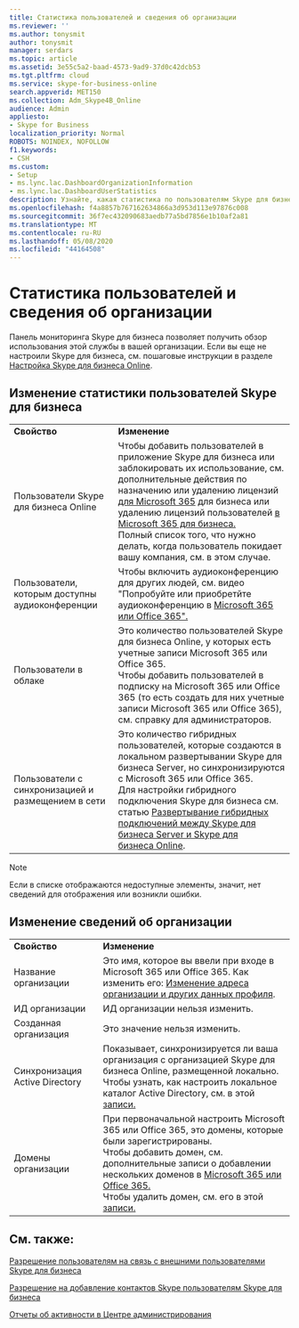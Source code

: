 ```yaml
---
title: Статистика пользователей и сведения об организации
ms.reviewer: ''
ms.author: tonysmit
author: tonysmit
manager: serdars
ms.topic: article
ms.assetid: 3e55c5a2-baad-4573-9ad9-37d0c42dcb53
ms.tgt.pltfrm: cloud
ms.service: skype-for-business-online
search.appverid: MET150
ms.collection: Adm_Skype4B_Online
audience: Admin
appliesto:
- Skype for Business
localization_priority: Normal
ROBOTS: NOINDEX, NOFOLLOW
f1.keywords:
- CSH
ms.custom:
- Setup
- ms.lync.lac.DashboardOrganizationInformation
- ms.lync.lac.DashboardUserStatistics
description: Узнайте, какая статистика по пользователям Skype для бизнеса доступна, например о количестве включенных пользователей, пользователей с поддержкой конференций или пользователей, доступных для Microsoft 365 или Office 365.
ms.openlocfilehash: f4a8857b767162634866a3d953d113e97876c008
ms.sourcegitcommit: 36f7ec432090683aedb77a5bd7856e1b10af2a81
ms.translationtype: MT
ms.contentlocale: ru-RU
ms.lasthandoff: 05/08/2020
ms.locfileid: "44164508"
---
```

# <a name="user-statistics-and-organization-information"></a>Статистика пользователей и сведения об организации

Панель мониторинга Skype для бизнеса позволяет получить обзор использования этой службы в вашей организации. Если вы еще не настроили Skype для бизнеса, см. пошаговые инструкции в разделе [Настройка Skype для бизнеса Online](set-up-skype-for-business-online.md).
  
## <a name="how-to-change-skype-for-business-online-user-statistics"></a>Изменение статистики пользователей Skype для бизнеса

|||
|:-----|:-----|
|**Свойство** <br/> |**Изменение** <br/> |
|Пользователи Skype для бизнеса Online  <br/> |Чтобы добавить пользователей в приложение Skype для бизнеса или заблокировать их использование, см. дополнительные действия по назначению или удалению лицензий [для Microsoft 365](https://support.office.com/article/997596b5-4173-4627-b915-36abac6786dc) для бизнеса или удалению лицензий пользователей [в Microsoft 365 для бизнеса.](https://support.office.com/article/9b497c85-d0a4-4735-80fa-d3565bc05bd1)  <br/> Полный список того, что нужно делать, когда [](https://support.office.com/article/44d96212-4d90-4027-9aa9-a95eddb367d1)пользователь покидает вашу компания, см. в этом случае.  <br/> |
|Пользователи, которым доступны аудиоконференции  <br/> |Чтобы включить аудиоконференцию для других людей, см. видео "Попробуйте или приобретйте аудиоконференцию в [Microsoft 365 или Office 365".](../audio-conferencing-in-office-365/try-or-purchase-audio-conferencing-in-office-365.md)  <br/> |
|Пользователи в облаке  <br/> |Это количество пользователей Skype для бизнеса Online, у которых есть учетные записи Microsoft 365 или Office 365.  <br/> Чтобы добавить пользователей в подписку на Microsoft 365 или Office 365 (то есть создать для них [](https://support.office.com/article/1970f7d6-03b5-442f-b385-5880b9c256ec)учетные записи Microsoft 365 или Office 365), см. справку для администраторов.  <br/> |
|Пользователи с синхронизацией и размещением в сети  <br/> |Это количество гибридных пользователей, которые создаются в локальном развертывании Skype для бизнеса Server, но синхронизируются с Microsoft 365 или Office 365.  <br/> Для настройки гибридного подключения Skype для бизнеса см. статью [Развертывание гибридных подключений между Skype для бизнеса Server и Skype для бизнеса Online](https://technet.microsoft.com/library/jj204669.aspx).  <br/> |
   
> [!NOTE]
> Если в списке отображаются недоступные элементы, значит, нет сведений для отображения или возникли ошибки. 
  
## <a name="how-to-change-information-about-your-organization"></a>Изменение сведений об организации

|||
|:-----|:-----|
|**Свойство** <br/> |**Изменение** <br/> |
|Название организации  <br/> |Это имя, которое вы ввели при входе в Microsoft 365 или Office 365. Как изменить его: [Изменение адреса организации и других данных профиля](https://support.office.com/article/a36e5a52-4df2-479e-bb97-9e67b8483e10).  <br/> |
|ИД организации  <br/> |ИД организации нельзя изменить.  <br/> |
|Созданная организация  <br/> |Это значение нельзя изменить.  <br/> |
|Синхронизация Active Directory  <br/> |Показывает, синхронизируется ли ваша организация с организацией Skype для бизнеса Online, размещенной локально.  <br/> Чтобы узнать, как настроить локальное каталог Active Directory, см. в этой [записи.](https://support.office.com/article/1b3b5318-6977-42ed-b5c7-96fa74b08846)  <br/> |
|Домены организации  <br/> |При первоначальной настроить Microsoft 365 или Office 365, это домены, которые были зарегистрированы.  <br/> Чтобы добавить домен, см. дополнительные записи о добавлении нескольких доменов в [Microsoft 365 или Office 365.](https://support.office.com/article/2d2fa996-b760-411d-a5cc-190d63f13207)  <br/> Чтобы удалить домен, см. его в этой [записи.](https://support.office.com/article/f09696b2-8c29-4588-a08b-b333da19810c)  <br/> |
   
## <a name="related-topics"></a>См. также:
[Разрешение пользователям на связь с внешними пользователями Skype для бизнеса](allow-users-to-contact-external-skype-for-business-users.md)

[Разрешение на добавление контактов Skype пользователям Skype для бизнеса](let-skype-for-business-users-add-skype-contacts.md)

[Отчеты об активности в Центре администрирования](https://support.office.com/article/0d6dfb17-8582-4172-a9a9-aed798150263)

  
 
